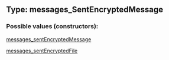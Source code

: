 ## Type: messages\_SentEncryptedMessage  

### Possible values (constructors):

[messages\_sentEncryptedMessage](../constructors/messages_sentEncryptedMessage.md)  

[messages\_sentEncryptedFile](../constructors/messages_sentEncryptedFile.md)  

